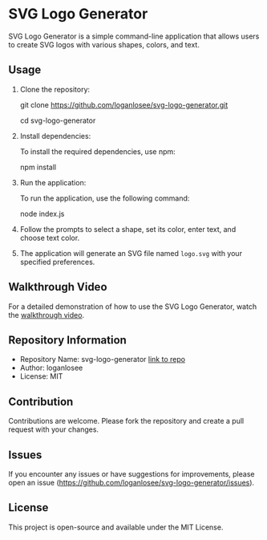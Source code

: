 # SVG Logo Generator

SVG Logo Generator is a simple command-line application that allows users to create SVG logos with various shapes, colors, and text.

## Usage

1. Clone the repository:

   git clone https://github.com/loganlosee/svg-logo-generator.git

   cd svg-logo-generator

2. Install dependencies:

   To install the required dependencies, use npm:

   npm install

3. Run the application:

   To run the application, use the following command:

   node index.js

4. Follow the prompts to select a shape, set its color, enter text, and choose text color.

5. The application will generate an SVG file named `logo.svg` with your specified preferences.

## Walkthrough Video

For a detailed demonstration of how to use the SVG Logo Generator, watch the [walkthrough video](https://drive.google.com/file/d/1QRueA4wVfbKvl2DF7q56CsS6_ITaNpZk/view).

## Repository Information

- Repository Name: svg-logo-generator
[link to repo](https://github.com/loganlosee/svg-logo-generator)
- Author: loganlosee
- License: MIT

## Contribution

Contributions are welcome. Please fork the repository and create a pull request with your changes.

## Issues

If you encounter any issues or have suggestions for improvements, please open an issue (https://github.com/loganlosee/svg-logo-generator/issues).

## License

This project is open-source and available under the MIT License.
